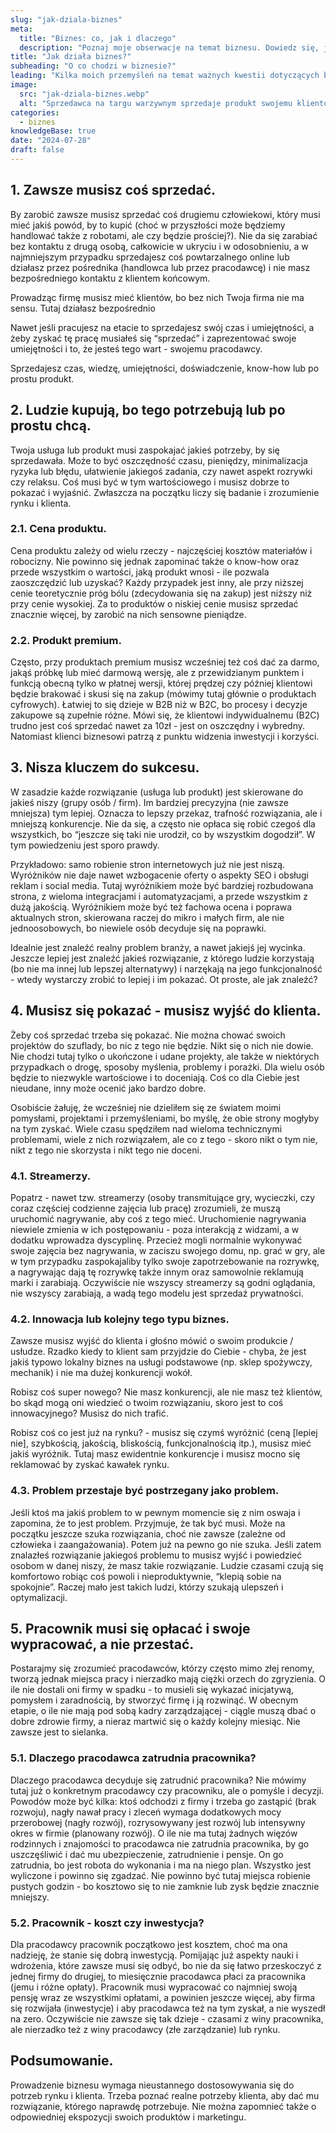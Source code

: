 ```yaml
---
slug: "jak-dziala-biznes"
meta:
  title: "Biznes: co, jak i dlaczego"
  description: "Poznaj moje obserwacje na temat biznesu. Dowiedz się, jak sprzedaż, wartość,  nisza i ekspozycja wpływają na sukces w biznesie."
title: "Jak działa biznes?"
subheading: "O co chodzi w biznesie?"
leading: "Kilka moich przemyśleń na temat ważnych kwestii dotyczących biznesu. Pomysł, nisza, ekspozycja, sprzedaż. O co chodzi w biznesie?"
image:
  src: "jak-dziala-biznes.webp"
  alt: "Sprzedawca na targu warzywnym sprzedaje produkt swojemu klientowi."
categories:
  - biznes
knowledgeBase: true
date: "2024-07-28"
draft: false
---
```


## 1. Zawsze musisz coś sprzedać.

By zarobić zawsze musisz sprzedać coś drugiemu człowiekowi, który musi mieć jakiś powód, by to kupić (choć w przyszłości może będziemy handlować także z robotami, ale czy będzie prościej?). Nie da się zarabiać bez kontaktu z drugą osobą, całkowicie w ukryciu i w odosobnieniu, a w najmniejszym przypadku sprzedajesz coś powtarzalnego online lub działasz przez pośrednika (handlowca lub przez pracodawcę) i nie masz bezpośredniego kontaktu z klientem końcowym.

Prowadząc firmę musisz mieć klientów, bo bez nich Twoja firma nie ma sensu. Tutaj działasz bezpośrednio

Nawet jeśli pracujesz na etacie to sprzedajesz swój czas i umiejętności, a żeby zyskać tę pracę musiałeś się “sprzedać” i zaprezentować swoje umiejętności i to, że jesteś tego wart - swojemu pracodawcy.

Sprzedajesz czas, wiedzę, umiejętności, doświadczenie, know-how lub po prostu produkt.

## 2. Ludzie kupują, bo tego potrzebują lub po prostu chcą.

Twoja usługa lub produkt musi zaspokajać jakieś potrzeby, by się sprzedawała. Może to być oszczędność czasu, pieniędzy, minimalizacja ryzyka lub błędu, ułatwienie jakiegoś zadania, czy nawet aspekt rozrywki czy relaksu. Coś musi być w tym wartościowego i musisz dobrze to pokazać i wyjaśnić. Zwłaszcza na początku liczy się badanie i zrozumienie rynku i klienta.

### 2.1. Cena produktu.

Cena produktu zależy od wielu rzeczy - najczęściej kosztów materiałów i robocizny. Nie powinno się jednak zapominać także o know-how oraz przede wszystkim o wartości, jaką produkt wnosi - ile pozwala zaoszczędzić lub uzyskać? Każdy przypadek jest inny, ale przy niższej cenie teoretycznie próg bólu (zdecydowania się na zakup) jest niższy niż przy cenie wysokiej. Za to produktów o niskiej cenie musisz sprzedać znacznie więcej, by zarobić na nich sensowne pieniądze.

### 2.2. Produkt premium.

Często, przy produktach premium musisz wcześniej też coś dać za darmo, jakąś próbkę lub mieć darmową wersję, ale z przewidzianym punktem i funkcją obecną tylko w płatnej wersji, której prędzej czy później klientowi będzie brakować i skusi się na zakup (mówimy tutaj głównie o produktach cyfrowych). Łatwiej to się dzieje w B2B niż w B2C, bo procesy i decyzje zakupowe są zupełnie różne. Mówi się, że klientowi indywidualnemu (B2C) trudno jest coś sprzedać nawet za 10zł - jest on oszczędny i wybredny. Natomiast klienci biznesowi patrzą z punktu widzenia inwestycji i korzyści.

## 3. Nisza kluczem do sukcesu.

W zasadzie każde rozwiązanie (usługa lub produkt) jest skierowane do jakieś niszy (grupy osób / firm). Im bardziej precyzyjna (nie zawsze mniejsza) tym lepiej. Oznacza to lepszy przekaz, trafność rozwiązania, ale i mniejszą konkurencje. Nie da się, a często nie opłaca się robić czegoś dla wszystkich, bo “jeszcze się taki nie urodził, co by wszystkim dogodził”. W tym powiedzeniu jest sporo prawdy.

Przykładowo: samo robienie stron internetowych już nie jest niszą. Wyróżników nie daje nawet wzbogacenie oferty o aspekty SEO i obsługi reklam i social media. Tutaj wyróżnikiem może być bardziej rozbudowana strona, z wieloma integracjami i automatyzacjami, a przede wszystkim z dużą jakością. Wyróżnikiem może być też fachowa ocena i poprawa aktualnych stron, skierowana raczej do mikro i małych firm, ale nie jednoosobowych, bo niewiele osób decyduje się na poprawki.

Idealnie jest znaleźć realny problem branży, a nawet jakiejś jej wycinka. Jeszcze lepiej jest znaleźć jakieś rozwiązanie, z którego ludzie korzystają (bo nie ma innej lub lepszej alternatywy) i narzękają na jego funkcjonalność - wtedy wystarczy zrobić to lepiej i im pokazać. Ot proste, ale jak znaleźć?

## 4. Musisz się pokazać - musisz wyjść do klienta.

Żeby coś sprzedać trzeba się pokazać. Nie można chować swoich projektów do szuflady, bo nic z tego nie będzie. Nikt się o nich nie dowie. Nie chodzi tutaj tylko o ukończone i udane projekty, ale także w niektórych przypadkach o drogę, sposoby myślenia, problemy i porażki. Dla wielu osób będzie to niezwykle wartościowe i to doceniają. Coś co dla Ciebie jest nieudane, inny może ocenić jako bardzo dobre.

Osobiście żałuję, że wcześniej nie dzieliłem się ze światem moimi pomysłami, projektami i przemyśleniami, bo myślę, że obie strony mogłyby na tym zyskać. Wiele czasu spędziłem nad wieloma technicznymi problemami, wiele z nich rozwiązałem, ale co z tego - skoro nikt o tym nie, nikt z tego nie skorzysta i nikt tego nie doceni.

### 4.1. Streamerzy.

Popatrz - nawet tzw. streamerzy (osoby transmitujące gry, wycieczki, czy coraz częściej codzienne zajęcia lub pracę) zrozumieli, że muszą uruchomić nagrywanie, aby coś z tego mieć. Uruchomienie nagrywania niewiele zmienia w ich postępowaniu - poza interakcją z widzami, a w dodatku wprowadza dyscyplinę. Przecież mogli normalnie wykonywać swoje zajęcia bez nagrywania, w zaciszu swojego domu, np. grać w gry, ale w tym przypadku zaspokajaliby tylko swoje zapotrzebowanie na rozrywkę, a nagrywając dają tę rozrywkę także innym oraz samowolnie reklamują marki i zarabiają. Oczywiście nie wszyscy streamerzy są godni oglądania, nie wszyscy zarabiają, a wadą tego modelu jest sprzedaż prywatności.

### 4.2. Innowacja lub kolejny tego typu biznes.

Zawsze musisz wyjść do klienta i głośno mówić o swoim produkcie / usłudze. Rzadko kiedy to klient sam przyjdzie do Ciebie - chyba, że jest jakiś typowo lokalny biznes na usługi podstawowe (np. sklep spożywczy, mechanik) i nie ma dużej konkurencji wokół.

Robisz coś super nowego? Nie masz konkurencji, ale nie masz też klientów, bo skąd mogą oni wiedzieć o twoim rozwiązaniu, skoro jest to coś innowacyjnego? Musisz do nich trafić.

Robisz coś co jest już na rynku? - musisz się czymś wyróżnić (ceną [lepiej nie], szybkością, jakością, bliskością, funkcjonalnością itp.), musisz mieć jakiś wyróżnik. Tutaj masz ewidentnie konkurencje i musisz mocno się reklamować by zyskać kawałek rynku.

### 4.3. Problem przestaje być postrzegany jako problem.

Jeśli ktoś ma jakiś problem to w pewnym momencie się z nim oswaja i zapomina, że to jest problem. Przyjmuje, że tak być musi. Może na początku jeszcze szuka rozwiązania, choć nie zawsze (zależne od człowieka i zaangażowania). Potem już na pewno go nie szuka. Jeśli zatem znalazłeś rozwiązanie jakiegoś problemu to musisz wyjść i powiedzieć osobom w danej niszy, że masz takie rozwiązanie. Ludzie czasami czują się komfortowo robiąc coś powoli i nieproduktywnie, “klepią sobie na spokojnie”. Raczej mało jest takich ludzi, którzy szukają ulepszeń i optymalizacji.

## 5. Pracownik musi się opłacać i swoje wypracować, a nie przestać.

Postarajmy się zrozumieć pracodawców, którzy często mimo złej renomy, tworzą jednak miejsca pracy i nierzadko mają ciężki orzech do zgryzienia. O ile nie dostali oni firmy w spadku - to musieli się wykazać inicjatywą, pomysłem i zaradnością, by stworzyć firmę i ją rozwinąć. W obecnym etapie, o ile nie mają pod sobą kadry zarządzającej - ciągle muszą dbać o dobre zdrowie firmy, a nieraz martwić się o każdy kolejny miesiąc. Nie zawsze jest to sielanka.

### 5.1. Dlaczego pracodawca zatrudnia pracownika?

Dlaczego pracodawca decyduje się zatrudnić pracownika? Nie mówimy tutaj już o konkretnym pracodawcy czy pracowniku, ale o pomyśle i decyzji. Powodów może być kilka: ktoś odchodzi z firmy i trzeba go zastąpić (brak rozwoju), nagły nawał pracy i zleceń wymaga dodatkowych mocy przerobowej (nagły rozwój), rozrysowywany jest rozwój lub intensywny okres w firmie (planowany rozwój). O ile nie ma tutaj żadnych więzów rodzinnych i znajomości to pracodawca nie zatrudnia pracownika, by go uszczęśliwić i dać mu ubezpieczenie, zatrudnienie i pensje. On go zatrudnia, bo jest robota do wykonania i ma na niego plan. Wszystko jest wyliczone i powinno się zgadzać. Nie powinno być tutaj miejsca robienie pustych godzin - bo kosztowo się to nie zamknie lub zysk będzie znacznie mniejszy.

### 5.2. Pracownik - koszt czy inwestycja?

Dla pracodawcy pracownik początkowo jest kosztem, choć ma ona nadzieję, że stanie się dobrą inwestycją. Pomijając już aspekty nauki i wdrożenia, które zawsze musi się odbyć, bo nie da się łatwo przeskoczyć z jednej firmy do drugiej, to miesięcznie pracodawca płaci za pracownika (jemu i różne opłaty). Pracownik musi wypracować co najmniej swoją pensję wraz ze wszystkimi opłatami, a powinien jeszcze więcej, aby firma się rozwijała (inwestycje) i aby pracodawca też na tym zyskał, a nie wyszedł na zero. Oczywiście nie zawsze się tak dzieje - czasami z winy pracownika, ale nierzadko też z winy pracodawcy (złe zarządzanie) lub rynku.

## Podsumowanie.

Prowadzenie biznesu wymaga nieustannego dostosowywania się do potrzeb rynku i klienta. Trzeba poznać realne potrzeby klienta, aby dać mu rozwiązanie, którego naprawdę potrzebuje. Nie można zapomnieć także o odpowiedniej ekspozycji swoich produktów i marketingu.
